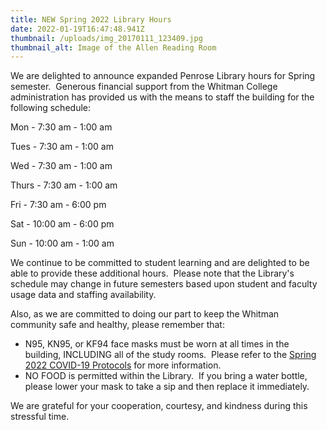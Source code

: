 ```yaml
---
title: NEW Spring 2022 Library Hours
date: 2022-01-19T16:47:48.941Z
thumbnail: /uploads/img_20170111_123409.jpg
thumbnail_alt: Image of the Allen Reading Room
---
```

We are delighted to announce expanded Penrose Library hours for Spring semester.  Generous financial support from the Whitman College administration has provided us with the means to staff the building for the following schedule:  

Mon - 7:30 am - 1:00 am

Tues - 7:30 am - 1:00 am

Wed - 7:30 am - 1:00 am

Thurs - 7:30 am - 1:00 am

Fri - 7:30 am - 6:00 pm

Sat - 10:00 am - 6:00 pm

Sun - 10:00 am - 1:00 am

We continue to be committed to student learning and are delighted to be able to provide these additional hours.  Please note that the Library's schedule may change in future semesters based upon student and faculty usage data and staffing availability.  

Also, as we are committed to doing our part to keep the Whitman community safe and healthy, please remember that:

* N95, KN95, or KF94 face masks must be worn at all times in the building, INCLUDING all of the study rooms.  Please refer to the [Spring 2022 COVID-19 Protocols](https://www.whitman.edu/covid-dashboard/updates/spring-2022-covid-19-protocols) for more information.
* NO FOOD is permitted within the Library.  If you bring a water bottle, please lower your mask to take a sip and then replace it immediately.

We are grateful for your cooperation, courtesy, and kindness during this stressful time.